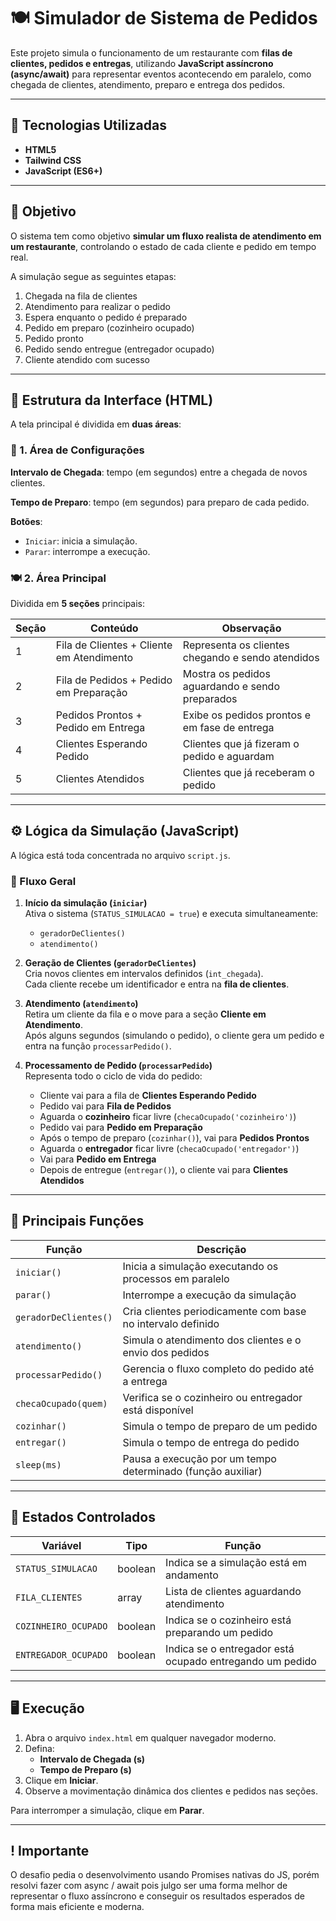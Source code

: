 # 🍽️ Simulador de Sistema de Pedidos

Este projeto simula o funcionamento de um restaurante com **filas de clientes, pedidos e entregas**, utilizando **JavaScript assíncrono (async/await)** para representar eventos acontecendo em paralelo, como chegada de clientes, atendimento, preparo e entrega dos pedidos.

---

## 🚀 Tecnologias Utilizadas

- **HTML5**  
- **Tailwind CSS**  
- **JavaScript (ES6+)**

---

## 🎯 Objetivo

O sistema tem como objetivo **simular um fluxo realista de atendimento em um restaurante**, controlando o estado de cada cliente e pedido em tempo real.

A simulação segue as seguintes etapas:

1. Chegada na fila de clientes  
2. Atendimento para realizar o pedido  
3. Espera enquanto o pedido é preparado  
4. Pedido em preparo (cozinheiro ocupado)  
5. Pedido pronto  
6. Pedido sendo entregue (entregador ocupado)  
7. Cliente atendido com sucesso

---

## 🧠 Estrutura da Interface (HTML)

A tela principal é dividida em **duas áreas**:

### 🧩 1. Área de Configurações
**Intervalo de Chegada**: tempo (em segundos) entre a chegada de novos clientes.

**Tempo de Preparo**: tempo (em segundos) para preparo de cada pedido.

**Botões**:
  - `Iniciar`: inicia a simulação.
  - `Parar`: interrompe a execução.

### 🍽️ 2. Área Principal
Dividida em **5 seções** principais:

| Seção | Conteúdo | Observação |
|-------|-----------|------------|
| 1 | Fila de Clientes + Cliente em Atendimento | Representa os clientes chegando e sendo atendidos |
| 2 | Fila de Pedidos + Pedido em Preparação | Mostra os pedidos aguardando e sendo preparados |
| 3 | Pedidos Prontos + Pedido em Entrega | Exibe os pedidos prontos e em fase de entrega |
| 4 | Clientes Esperando Pedido | Clientes que já fizeram o pedido e aguardam |
| 5 | Clientes Atendidos | Clientes que já receberam o pedido |

---

## ⚙️ Lógica da Simulação (JavaScript)

A lógica está toda concentrada no arquivo `script.js`.

### 🔄 Fluxo Geral

1. **Início da simulação (`iniciar`)**  
   Ativa o sistema (`STATUS_SIMULACAO = true`) e executa simultaneamente:
   - `geradorDeClientes()`  
   - `atendimento()`

2. **Geração de Clientes (`geradorDeClientes`)**  
   Cria novos clientes em intervalos definidos (`int_chegada`).  
   Cada cliente recebe um identificador e entra na **fila de clientes**.

3. **Atendimento (`atendimento`)**  
   Retira um cliente da fila e o move para a seção **Cliente em Atendimento**.  
   Após alguns segundos (simulando o pedido), o cliente gera um pedido e entra na função `processarPedido()`.

4. **Processamento de Pedido (`processarPedido`)**  
   Representa todo o ciclo de vida do pedido:
   - Cliente vai para a fila de **Clientes Esperando Pedido**  
   - Pedido vai para **Fila de Pedidos**
   - Aguarda o **cozinheiro** ficar livre (`checaOcupado('cozinheiro')`)
   - Pedido vai para **Pedido em Preparação**
   - Após o tempo de preparo (`cozinhar()`), vai para **Pedidos Prontos**
   - Aguarda o **entregador** ficar livre (`checaOcupado('entregador')`)
   - Vai para **Pedido em Entrega**
   - Depois de entregue (`entregar()`), o cliente vai para **Clientes Atendidos**

---

## 🧩 Principais Funções

| Função | Descrição |
|--------|------------|
| `iniciar()` | Inicia a simulação executando os processos em paralelo |
| `parar()` | Interrompe a execução da simulação |
| `geradorDeClientes()` | Cria clientes periodicamente com base no intervalo definido |
| `atendimento()` | Simula o atendimento dos clientes e o envio dos pedidos |
| `processarPedido()` | Gerencia o fluxo completo do pedido até a entrega |
| `checaOcupado(quem)` | Verifica se o cozinheiro ou entregador está disponível |
| `cozinhar()` | Simula o tempo de preparo de um pedido |
| `entregar()` | Simula o tempo de entrega do pedido |
| `sleep(ms)` | Pausa a execução por um tempo determinado (função auxiliar) |

---

## 🔁 Estados Controlados

| Variável | Tipo | Função |
|-----------|------|--------|
| `STATUS_SIMULACAO` | boolean | Indica se a simulação está em andamento |
| `FILA_CLIENTES` | array | Lista de clientes aguardando atendimento |
| `COZINHEIRO_OCUPADO` | boolean | Indica se o cozinheiro está preparando um pedido |
| `ENTREGADOR_OCUPADO` | boolean | Indica se o entregador está ocupado entregando um pedido |

---

## 🖥️ Execução

1. Abra o arquivo `index.html` em qualquer navegador moderno.  
2. Defina:
   - **Intervalo de Chegada (s)**  
   - **Tempo de Preparo (s)**
3. Clique em **Iniciar**.
4. Observe a movimentação dinâmica dos clientes e pedidos nas seções.

Para interromper a simulação, clique em **Parar**.

---

## ! Importante

O desafio pedia o desenvolvimento usando Promises nativas do JS, porém resolvi fazer com async / await pois julgo ser uma forma melhor de representar o fluxo assíncrono e conseguir os resultados esperados de forma mais eficiente e moderna. 